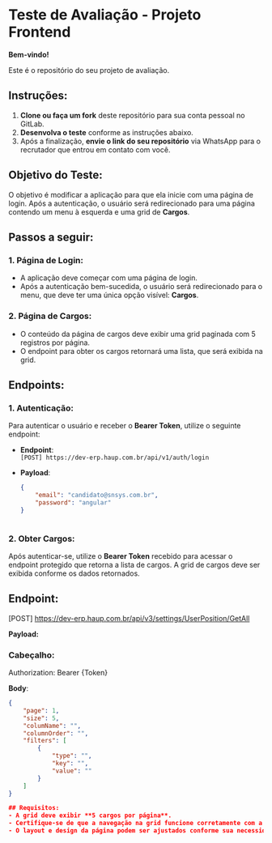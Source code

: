 # Teste de Avaliação - Projeto Frontend

**Bem-vindo!**

Este é o repositório do seu projeto de avaliação. 

## Instruções:

1. **Clone ou faça um fork** deste repositório para sua conta pessoal no GitLab.
2. **Desenvolva o teste** conforme as instruções abaixo.
3. Após a finalização, **envie o link do seu repositório** via WhatsApp para o recrutador que entrou em contato com você.

## Objetivo do Teste:

O objetivo é modificar a aplicação para que ela inicie com uma página de login. Após a autenticação, o usuário será redirecionado para uma página contendo um menu à esquerda e uma grid de **Cargos**.

## Passos a seguir:

### 1. Página de Login:
- A aplicação deve começar com uma página de login.
- Após a autenticação bem-sucedida, o usuário será redirecionado para o menu, que deve ter uma única opção visível: **Cargos**.

### 2. Página de Cargos:
- O conteúdo da página de cargos deve exibir uma grid paginada com 5 registros por página.
- O endpoint para obter os cargos retornará uma lista, que será exibida na grid.

## Endpoints:

### 1. Autenticação:
Para autenticar o usuário e receber o **Bearer Token**, utilize o seguinte endpoint:

- **Endpoint**:  
  `[POST] https://dev-erp.haup.com.br/api/v1/auth/login`
  
- **Payload**:  
  ```json
  {
      "email": "candidato@snsys.com.br",
      "password": "angular"
  }
 
### 2. Obter Cargos:

Após autenticar-se, utilize o **Bearer Token** recebido para acessar o endpoint protegido que retorna a lista de cargos. A grid de cargos deve ser exibida conforme os dados retornados.

## Endpoint:
[POST] https://dev-erp.haup.com.br/api/v3/settings/UserPosition/GetAll

**Payload:**

### Cabeçalho:
Authorization: Bearer {Token}

**Body**:
```json
{
    "page": 1,
    "size": 5,
    "columName": "",
    "columnOrder": "",
    "filters": [
        {
            "type": "",
            "key": "",
            "value": ""
        }
    ]
}

## Requisitos:
- A grid deve exibir **5 cargos por página**.
- Certifique-se de que a navegação na grid funcione corretamente com a paginação.
- O layout e design da página podem ser ajustados conforme sua necessidade, mas a funcionalidade descrita deve ser atendida.